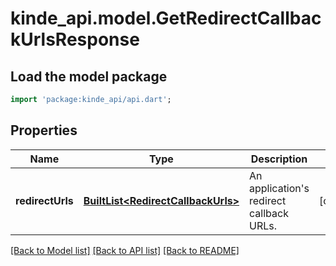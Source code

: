 # kinde_api.model.GetRedirectCallbackUrlsResponse

## Load the model package
```dart
import 'package:kinde_api/api.dart';
```

## Properties
Name | Type | Description | Notes
------------ | ------------- | ------------- | -------------
**redirectUrls** | [**BuiltList&lt;RedirectCallbackUrls&gt;**](RedirectCallbackUrls.md) | An application's redirect callback URLs. | [optional] 

[[Back to Model list]](../README.md#documentation-for-models) [[Back to API list]](../README.md#documentation-for-api-endpoints) [[Back to README]](../README.md)



